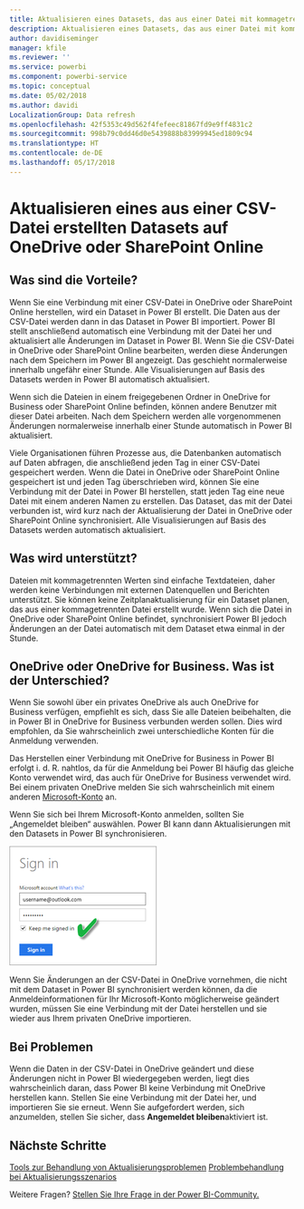```yaml
---
title: Aktualisieren eines Datasets, das aus einer Datei mit kommagetrennten Werten (CSV) auf OneDrive erstellt wurde
description: Aktualisieren eines Datasets, das aus einer Datei mit kommagetrennten Werten (CSV) auf OneDrive erstellt wurde
author: davidiseminger
manager: kfile
ms.reviewer: ''
ms.service: powerbi
ms.component: powerbi-service
ms.topic: conceptual
ms.date: 05/02/2018
ms.author: davidi
LocalizationGroup: Data refresh
ms.openlocfilehash: 42f5353c49d562f4fefeec81867fd9e9ff4831c2
ms.sourcegitcommit: 998b79c0dd46d0e5439888b83999945ed1809c94
ms.translationtype: HT
ms.contentlocale: de-DE
ms.lasthandoff: 05/17/2018
---
```

# <a name="refresh-a-dataset-created-from-a-csv-file-on-onedrive-or-sharepoint-online"></a>Aktualisieren eines aus einer CSV-Datei erstellten Datasets auf OneDrive oder SharePoint Online
## <a name="what-are-the-advantages"></a>Was sind die Vorteile?
Wenn Sie eine Verbindung mit einer CSV-Datei in OneDrive oder SharePoint Online herstellen, wird ein Dataset in Power BI erstellt. Die Daten aus der CSV-Datei werden dann in das Dataset in Power BI importiert. Power BI stellt anschließend automatisch eine Verbindung mit der Datei her und aktualisiert alle Änderungen im Dataset in Power BI. Wenn Sie die CSV-Datei in OneDrive oder SharePoint Online bearbeiten, werden diese Änderungen nach dem Speichern im Power BI angezeigt. Das geschieht normalerweise innerhalb ungefähr einer Stunde. Alle Visualisierungen auf Basis des Datasets werden in Power BI automatisch aktualisiert.

Wenn sich die Dateien in einem freigegebenen Ordner in OneDrive for Business oder SharePoint Online befinden, können andere Benutzer mit dieser Datei arbeiten. Nach dem Speichern werden alle vorgenommenen Änderungen normalerweise innerhalb einer Stunde automatisch in Power BI aktualisiert.

Viele Organisationen führen Prozesse aus, die Datenbanken automatisch auf Daten abfragen, die anschließend jeden Tag in einer CSV-Datei gespeichert werden. Wenn die Datei in OneDrive oder SharePoint Online gespeichert ist und jeden Tag überschrieben wird, können Sie eine Verbindung mit der Datei in Power BI herstellen, statt jeden Tag eine neue Datei mit einem anderen Namen zu erstellen. Das Dataset, das mit der Datei verbunden ist, wird kurz nach der Aktualisierung der Datei in OneDrive oder SharePoint Online synchronisiert. Alle Visualisierungen auf Basis des Datasets werden automatisch aktualisiert.

## <a name="whats-supported"></a>Was wird unterstützt?
Dateien mit kommagetrennten Werten sind einfache Textdateien, daher werden keine Verbindungen mit externen Datenquellen und Berichten unterstützt. Sie können keine Zeitplanaktualisierung für ein Dataset planen, das aus einer kommagetrennten Datei erstellt wurde. Wenn sich die Datei in OneDrive oder SharePoint Online befindet, synchronisiert Power BI jedoch Änderungen an der Datei automatisch mit dem Dataset etwa einmal in der Stunde.

## <a name="onedrive-or-onedrive-for-business-whats-the-difference"></a>OneDrive oder OneDrive for Business. Was ist der Unterschied?
Wenn Sie sowohl über ein privates OneDrive als auch OneDrive for Business verfügen, empfiehlt es sich, dass Sie alle Dateien beibehalten, die in Power BI in OneDrive for Business verbunden werden sollen. Dies wird empfohlen, da Sie wahrscheinlich zwei unterschiedliche Konten für die Anmeldung verwenden.

Das Herstellen einer Verbindung mit OneDrive for Business in Power BI erfolgt i. d. R. nahtlos, da für die Anmeldung bei Power BI häufig das gleiche Konto verwendet wird, das auch für OneDrive for Business verwendet wird. Bei einem privaten OneDrive melden Sie sich wahrscheinlich mit einem anderen [Microsoft-Konto](http://www.microsoft.com/account/default.aspx) an.

Wenn Sie sich bei Ihrem Microsoft-Konto anmelden, sollten Sie „Angemeldet bleiben“ auswählen. Power BI kann dann Aktualisierungen mit den Datasets in Power BI synchronisieren.

![](media/refresh-csv-file-onedrive/refresh_signin_keepmesignedin.png)

Wenn Sie Änderungen an der CSV-Datei in OneDrive vornehmen, die nicht mit dem Dataset in Power BI synchronisiert werden können, da die Anmeldeinformationen für Ihr Microsoft-Konto möglicherweise geändert wurden, müssen Sie eine Verbindung mit der Datei herstellen und sie wieder aus Ihrem privaten OneDrive importieren.

## <a name="when-things-go-wrong"></a>Bei Problemen
Wenn die Daten in der CSV-Datei in OneDrive geändert und diese Änderungen nicht in Power BI wiedergegeben werden, liegt dies wahrscheinlich daran, dass Power BI keine Verbindung mit OneDrive herstellen kann. Stellen Sie eine Verbindung mit der Datei her, und importieren Sie sie erneut. Wenn Sie aufgefordert werden, sich anzumelden, stellen Sie sicher, dass **Angemeldet bleiben**aktiviert ist.

## <a name="next-steps"></a>Nächste Schritte
[Tools zur Behandlung von Aktualisierungsproblemen](service-gateway-onprem-tshoot.md)
[Problembehandlung bei Aktualisierungsszenarios](refresh-troubleshooting-refresh-scenarios.md)

Weitere Fragen? [Stellen Sie Ihre Frage in der Power BI-Community.](https://community.powerbi.com/)


